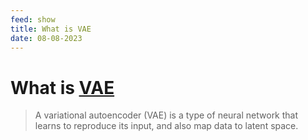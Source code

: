 ```yaml
---
feed: show
title: What is VAE
date: 08-08-2023
---
```


# What is [VAE](https://www.mlq.ai/what-is-a-variational-autoencoder/)

>A variational autoencoder (VAE) is a type of neural network that learns to reproduce its input, and also map data to latent space.